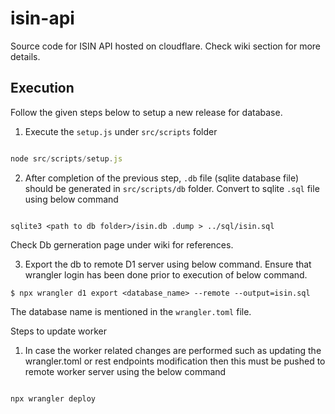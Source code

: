 # isin-api

Source code for ISIN API hosted on cloudflare. Check wiki section for more details.

## Execution 

Follow the given steps below to setup a new release for database.

1. Execute the `setup.js` under `src/scripts` folder

``` Node.js

node src/scripts/setup.js

```
2. After completion of the previous step, `.db` file (sqlite database file) should be generated in `src/scripts/db` folder. Convert to sqlite `.sql` file using below command

```

sqlite3 <path to db folder>/isin.db .dump > ../sql/isin.sql

```

Check Db gerneration page under wiki for references.

3. Export the db to remote D1 server using below command. Ensure that wrangler login has been done prior to execution of below command.

```
$ npx wrangler d1 export <database_name> --remote --output=isin.sql

```

The database name is mentioned in the `wrangler.toml` file.

Steps to update worker 

1. In case the worker related changes are performed such as updating the wrangler.toml or rest endpoints modification then this must be pushed to remote worker server using the below command

```

npx wrangler deploy

```